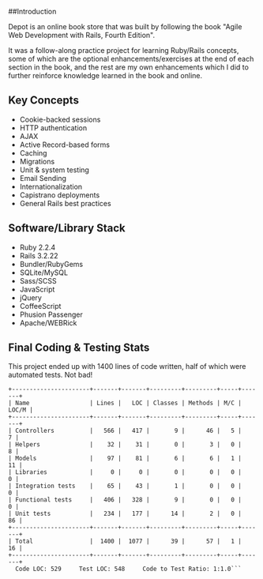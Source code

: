 ##Introduction

Depot is an online book store that was built by following the book "Agile Web Development with Rails, Fourth Edition". 

It was a follow-along practice project for learning Ruby/Rails concepts, some of which are the optional enhancements/exercises at the end of each section in the book, and the rest are my own enhancements which I did to further reinforce knowledge learned in the book and online.

## Key Concepts

* Cookie-backed sessions
* HTTP authentication
* AJAX
* Active Record-based forms
* Caching
* Migrations
* Unit & system testing
* Email Sending
* Internationalization
* Capistrano deployments
* General Rails best practices

## Software/Library Stack

* Ruby 2.2.4
* Rails 3.2.22
* Bundler/RubyGems
* SQLite/MySQL
* Sass/SCSS
* JavaScript
* jQuery
* CoffeeScript
* Phusion Passenger
* Apache/WEBRick

## Final Coding & Testing Stats

This project ended up with 1400 lines of code written, half of which were automated tests. Not bad!

```$ rake stats
+----------------------+-------+-------+---------+---------+-----+-------+
| Name                 | Lines |   LOC | Classes | Methods | M/C | LOC/M |
+----------------------+-------+-------+---------+---------+-----+-------+
| Controllers          |   566 |   417 |       9 |      46 |   5 |     7 |
| Helpers              |    32 |    31 |       0 |       3 |   0 |     8 |
| Models               |    97 |    81 |       6 |       6 |   1 |    11 |
| Libraries            |     0 |     0 |       0 |       0 |   0 |     0 |
| Integration tests    |    65 |    43 |       1 |       0 |   0 |     0 |
| Functional tests     |   406 |   328 |       9 |       0 |   0 |     0 |
| Unit tests           |   234 |   177 |      14 |       2 |   0 |    86 |
+----------------------+-------+-------+---------+---------+-----+-------+
| Total                |  1400 |  1077 |      39 |      57 |   1 |    16 |
+----------------------+-------+-------+---------+---------+-----+-------+
  Code LOC: 529     Test LOC: 548     Code to Test Ratio: 1:1.0```
